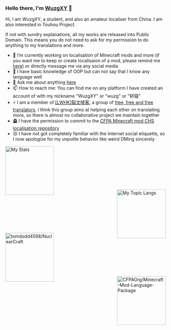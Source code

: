 ### Hello there, I'm [WuzgXY](https://github.com/WuzgXY-GitHub) 👋

Hi, I am WuzgXY, a student, and also an amateur localiser from China. I am also interested in Touhou Project.

If not with sundry explanations, all my works are released into Public Domain. This means you do not need to ask for my permission to do anything to my translations and more.

- 🔭 I’m currently working on localisation of Minecraft mods and more (if you want me to keep or create localisaion of a mod, please remind me [here](https://github.com/WuzgXY-GitHub/WuzgXY-GitHub/issues)) or directly message me via any social media
- 🌱 I have basic knowledge of OOP but can not say that I know any language well
- 💬 Ask me about anything [here](https://github.com/WuzgXY-GitHub/WuzgXY-GitHub/issues)
- 📫 How to reach me: You can find me on any platform I have created an account of with my nickname "WuzgXY" or "wuzg" or "轩辕"
- ⚡ I am a member of <a target="_blank" href="https://github.com/LWHK" title="sp Litwordhoek">[<abbr title="sp Litwordhoek">LWHK</abbr>]裂文唬客</a>, a group of [free, free and free translators](https://lwhk.github.io). I think this group aims at helping each other on translating more, so there is almost no collaborative project we maintain together
- 🪦 I have the permission to commit to the [<abbr title="Cirno Fans Protection Association">CFPA</abbr> Minecraft mod CHS localisation repository](https://github.com/CFPAOrg/Minecraft-Mod-Language-Package)
- 😢 I have not got completely familiar with the Internet social etiquette, so I now apologize for my unpolite behavior like weird DMing sincerely

<a href="https://github.com/anuraghazra/github-readme-stats/" target="_blank" title=" My stats and my topic langs">
  <img alt="My Stats" align="left" height="153" src="https://github-readme-stats.vercel.app/api?username=WuzgXY-GitHub&count_private=false&show_icons=true&theme=gruvbox&hide_title=true/" />
  <br /><br /><br /><br /><br /><br /><br /><br />
  <img alt="My Topic Langs" align="right" height="153" src="https://github-readme-stats.vercel.app/api/top-langs/?username=WuzgXY-GitHub&count_private=false&theme=gruvbox&layout=default/" />
</a>
<br /><br /><br /><br /><br /><br /><br /><br />
<a target="_blank" href="https://github.com/turbodiesel4598/NuclearCraft" title="NuclearCraft: Overhauled">
  <img alt="tomdodd4598/NuclearCraft" align="left" height="153" src="https://github-readme-stats.vercel.app/api/pin/?username=tomdodd4598&theme=gruvbox&repo=NuclearCraft" />
</a>
<br /><br /><br /><br /><br /><br /><br /><br />
<a target="_blank" href="https://github.com/CFPAOrg/Minecraft-Mod-Language-Package/" title="CFPA CHS L10n Project">
  <img alt="CFPAOrg/Minecraft-Mod-Language-Package" align="right" height="153" src="https://github-readme-stats.vercel.app/api/pin/?username=CFPAOrg&theme=gruvbox&repo=Minecraft-Mod-Language-Package" />
</a>
                                                  
<!--### Hi there 👋

**WuzgXY-GitHub/WuzgXY-GitHub** is a ✨ _special_ ✨ repository because its `README.md` (this file) appears on your GitHub profile.

Here are some ideas to get you started:

- 🔭 I’m currently working on ...
- 🌱 I’m currently learning ...
- 👯 I’m looking to collaborate on ...
- 🤔 I’m looking for help with ...
- 💬 Ask me about ...
- 📫 How to reach me: ...
- 😄 Pronouns: ...
- ⚡ Fun fact: ...

-->

<!--

**Great thanks to [Anurag Hazra](https://github.com/anuraghazra) who made the templates of stats!**

-->
